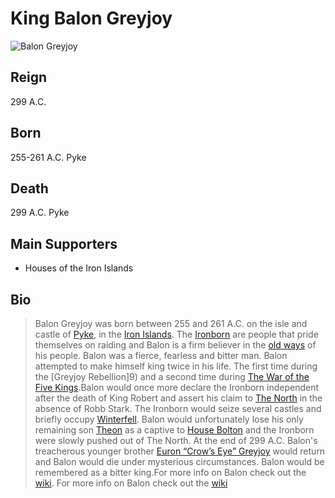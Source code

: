 
# King Balon Greyjoy
![Balon Greyjoy](https://cdna.artstation.com/p/assets/images/images/016/042/534/large/michele-frigo-balongreyjoy-michelefrigo.jpg?1550677236)
## Reign
299 A.C.
## Born
255-261 A.C. Pyke
## Death
299 A.C. Pyke
## Main Supporters
* Houses of the Iron Islands
## Bio
>Balon Greyjoy was born between 255 and 261 A.C. on the isle and castle of [Pyke](https://awoiaf.westeros.org/index.php/Pyke), in the [Iron Islands](https://awoiaf.westeros.org/index.php/Iron_Islands). The [Ironborn](https://awoiaf.westeros.org/index.php/Ironborn) are people that pride themselves on raiding and Balon is a firm believer in the [old ways](https://awoiaf.westeros.org/index.php/Old_Way) of his people. Balon was a fierce, fearless and bitter man. Balon attempted to make himself king twice in his life. The first time during the [Greyjoy Rebellion]9) and a second time during [The War of the Five Kings](https://awoiaf.westeros.org/index.php/War_of_the_Five_Kings).Balon would once more declare the Ironborn independent after the death of King Robert and assert his claim to [The North](https://awoiaf.westeros.org/index.php/North) in the absence of Robb Stark. The Ironborn would seize several castles and briefly occupy [Winterfell](https://awoiaf.westeros.org/index.php/Winterfell). Balon would unfortunately lose his only remaining son [Theon](https://awoiaf.westeros.org/index.php/Theon_Greyjoy) as a captive to [House Bolton](https://awoiaf.westeros.org/index.php/House_Bolton) and the Ironborn were slowly pushed out of The North. At the end of 299 A.C. Balon's treacherous younger brother [Euron “Crow’s Eye” Greyjoy](https://awoiaf.westeros.org/index.php/Euron_Greyjoy) would return and Balon would die under mysterious circumstances. Balon would be remembered as a bitter king.For more info on Balon check out the [wiki](https://awoiaf.westeros.org/index.php/Balon_Greyjoy).
>For more info on Balon check out the [wiki](https://awoiaf.westeros.org/index.php/Balon_Greyjoy)

